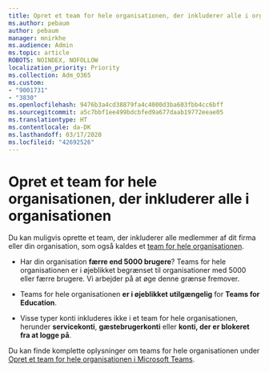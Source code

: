 ```yaml
---
title: Opret et team for hele organisationen, der inkluderer alle i organisationen
ms.author: pebaum
author: pebaum
manager: mnirkhe
ms.audience: Admin
ms.topic: article
ROBOTS: NOINDEX, NOFOLLOW
localization_priority: Priority
ms.collection: Adm_O365
ms.custom:
- "9001731"
- "3830"
ms.openlocfilehash: 9476b3a4cd38879fa4c4000d3ba603fbb4cc6bff
ms.sourcegitcommit: a5c7bbf1ee499bdcbfed9a677daab19772eeae05
ms.translationtype: HT
ms.contentlocale: da-DK
ms.lasthandoff: 03/17/2020
ms.locfileid: "42692526"
---
```

# <a name="create-an-org-wide-team-that-includes-everyone-in-your-organization"></a>Opret et team for hele organisationen, der inkluderer alle i organisationen

Du kan muligvis oprette et team, der inkluderer alle medlemmer af dit firma eller din organisation, som også kaldes et [team for hele organisationen](https://docs.microsoft.com/microsoftteams/create-an-org-wide-team).

- Har din organisation **færre end 5000 brugere**? Teams for hele organisationen er i øjeblikket begrænset til organisationer med 5000 eller færre brugere. Vi arbejder på at øge denne grænse fremover.

- Teams for hele organisationen **er i øjeblikket utilgængelig** for **Teams for Education**.

- Visse typer konti inkluderes ikke i et team for hele organisationen, herunder **servicekonti**, **gæstebrugerkonti** eller **konti, der er blokeret fra at logge på**.

Du kan finde komplette oplysninger om teams for hele organisationen under [Opret et team for hele organisationen i Microsoft Teams](https://docs.microsoft.com/microsoftteams/create-an-org-wide-team). 
